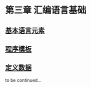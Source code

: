 # 第三章 汇编语言基础



## [基本语言元素](BasicLanguageElements.md)

## [程序模板](ProgramTemplate.md)

## [定义数据](InitializeData.md)

to be continued…

